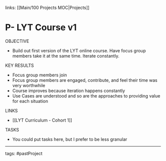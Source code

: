links: [[Main/100 Projects MOC|Projects]]
# P- LYT Course v1
OBJECTIVE
- Build out first version of the LYT online course. Have focus group members take it at the same time. Iterate constantly.

KEY RESULTS
- Focus group members join
- Focus group members are engaged, contribute, and feel their time was very worthwhile
- Course improves because iteration happens constantly
- Use Cases are understood and so are the approaches to providing value for each situation 

LINKS
- [[LYT Curriculum - Cohort 1]]

TASKS
- You could put tasks here, but I prefer to be less granular

---
tags: #pastProject

